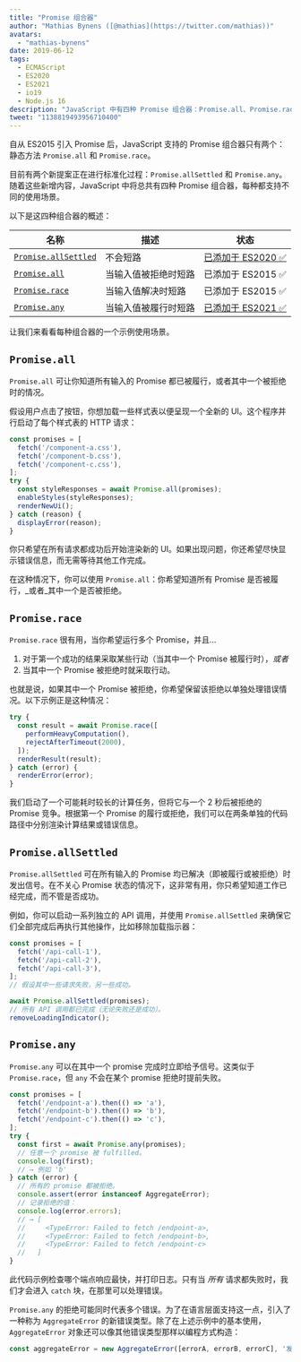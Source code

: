 ```yaml
---
title: "Promise 组合器"
author: "Mathias Bynens ([@mathias](https://twitter.com/mathias))"
avatars:
  - "mathias-bynens"
date: 2019-06-12
tags:
  - ECMAScript
  - ES2020
  - ES2021
  - io19
  - Node.js 16
description: "JavaScript 中有四种 Promise 组合器：Promise.all、Promise.race、Promise.allSettled 和 Promise.any."
tweet: "1138819493956710400"
---
```

自从 ES2015 引入 Promise 后，JavaScript 支持的 Promise 组合器只有两个：静态方法 `Promise.all` 和 `Promise.race`。

目前有两个新提案正在进行标准化过程：`Promise.allSettled` 和 `Promise.any`。随着这些新增内容，JavaScript 中将总共有四种 Promise 组合器，每种都支持不同的使用场景。

<!--truncate-->
以下是这四种组合器的概述：


| 名称                                       | 描述                                           | 状态                                                           |
| ------------------------------------------- | ----------------------------------------------- | -------------------------------------------------------------- |
| [`Promise.allSettled`](#promise.allsettled) | 不会短路                                       | [已添加于 ES2020 ✅](https://github.com/tc39/proposal-promise-allSettled) |
| [`Promise.all`](#promise.all)               | 当输入值被拒绝时短路                          | 已添加于 ES2015 ✅                                              |
| [`Promise.race`](#promise.race)             | 当输入值解决时短路                             | 已添加于 ES2015 ✅                                              |
| [`Promise.any`](#promise.any)               | 当输入值被履行时短路                           | [已添加于 ES2021 ✅](https://github.com/tc39/proposal-promise-any)        |


让我们来看看每种组合器的一个示例使用场景。

## `Promise.all`

<feature-support chrome="32"
                 firefox="29"
                 safari="8"
                 nodejs="0.12"
                 babel="yes https://github.com/zloirock/core-js#ecmascript-promise"></feature-support>

`Promise.all` 可让你知道所有输入的 Promise 都已被履行，或者其中一个被拒绝时的情况。

假设用户点击了按钮，你想加载一些样式表以便呈现一个全新的 UI。这个程序并行启动了每个样式表的 HTTP 请求：

```js
const promises = [
  fetch('/component-a.css'),
  fetch('/component-b.css'),
  fetch('/component-c.css'),
];
try {
  const styleResponses = await Promise.all(promises);
  enableStyles(styleResponses);
  renderNewUi();
} catch (reason) {
  displayError(reason);
}
```

你只希望在所有请求都成功后开始渲染新的 UI。如果出现问题，你还希望尽快显示错误信息，而无需等待其他工作完成。

在这种情况下，你可以使用 `Promise.all`：你希望知道所有 Promise 是否被履行，_或者_其中一个是否被拒绝。

## `Promise.race`

<feature-support chrome="32"
                 firefox="29"
                 safari="8"
                 nodejs="0.12"
                 babel="yes https://github.com/zloirock/core-js#ecmascript-promise"></feature-support>

`Promise.race` 很有用，当你希望运行多个 Promise，并且…

1. 对于第一个成功的结果采取某些行动（当其中一个 Promise 被履行时），_或者_
2. 当其中一个 Promise 被拒绝时就采取行动。

也就是说，如果其中一个 Promise 被拒绝，你希望保留该拒绝以单独处理错误情况。以下示例正是这种情况：

```js
try {
  const result = await Promise.race([
    performHeavyComputation(),
    rejectAfterTimeout(2000),
  ]);
  renderResult(result);
} catch (error) {
  renderError(error);
}
```

我们启动了一个可能耗时较长的计算任务，但将它与一个 2 秒后被拒绝的 Promise 竞争。根据第一个 Promise 的履行或拒绝，我们可以在两条单独的代码路径中分别渲染计算结果或错误信息。

## `Promise.allSettled`

<feature-support chrome="76"
                 firefox="71 https://bugzilla.mozilla.org/show_bug.cgi?id=1549176"
                 safari="13"
                 nodejs="12.9.0 https://nodejs.org/en/blog/release/v12.9.0/"
                 babel="yes https://github.com/zloirock/core-js#ecmascript-promise"></feature-support>

`Promise.allSettled` 可在所有输入的 Promise 均已解决（即被履行或被拒绝）时发出信号。在不关心 Promise 状态的情况下，这非常有用，你只希望知道工作已经完成，而不管是否成功。

例如，你可以启动一系列独立的 API 调用，并使用 `Promise.allSettled` 来确保它们全部完成后再执行其他操作，比如移除加载指示器：

```js
const promises = [
  fetch('/api-call-1'),
  fetch('/api-call-2'),
  fetch('/api-call-3'),
];
// 假设其中一些请求失败，另一些成功。

await Promise.allSettled(promises);
// 所有 API 调用都已完成（无论失败还是成功）。
removeLoadingIndicator();
```

## `Promise.any`

<feature-support chrome="85 https://bugs.chromium.org/p/v8/issues/detail?id=9808"
                 firefox="79 https://bugzilla.mozilla.org/show_bug.cgi?id=1568903"
                 safari="14 https://bugs.webkit.org/show_bug.cgi?id=202566"
                 nodejs="16"
                 babel="yes https://github.com/zloirock/core-js#ecmascript-promise"></feature-support>

`Promise.any` 可以在其中一个 promise 完成时立即给予信号。这类似于 `Promise.race`，但 `any` 不会在某个 promise 拒绝时提前失败。

```js
const promises = [
  fetch('/endpoint-a').then(() => 'a'),
  fetch('/endpoint-b').then(() => 'b'),
  fetch('/endpoint-c').then(() => 'c'),
];
try {
  const first = await Promise.any(promises);
  // 任意一个 promise 被 fulfilled。
  console.log(first);
  // → 例如 'b'
} catch (error) {
  // 所有的 promise 都被拒绝。
  console.assert(error instanceof AggregateError);
  // 记录拒绝的值：
  console.log(error.errors);
  // → [
  //     <TypeError: Failed to fetch /endpoint-a>,
  //     <TypeError: Failed to fetch /endpoint-b>,
  //     <TypeError: Failed to fetch /endpoint-c>
  //   ]
}
```

此代码示例检查哪个端点响应最快，并打印日志。只有当 _所有_ 请求都失败时，我们才会进入 `catch` 块，在那里可以处理错误。

`Promise.any` 的拒绝可能同时代表多个错误。为了在语言层面支持这一点，引入了一种称为 `AggregateError` 的新错误类型。除了在上述示例中的基本使用，`AggregateError` 对象还可以像其他错误类型那样以编程方式构造：

```js
const aggregateError = new AggregateError([errorA, errorB, errorC], '发生了一些错误！');
```
